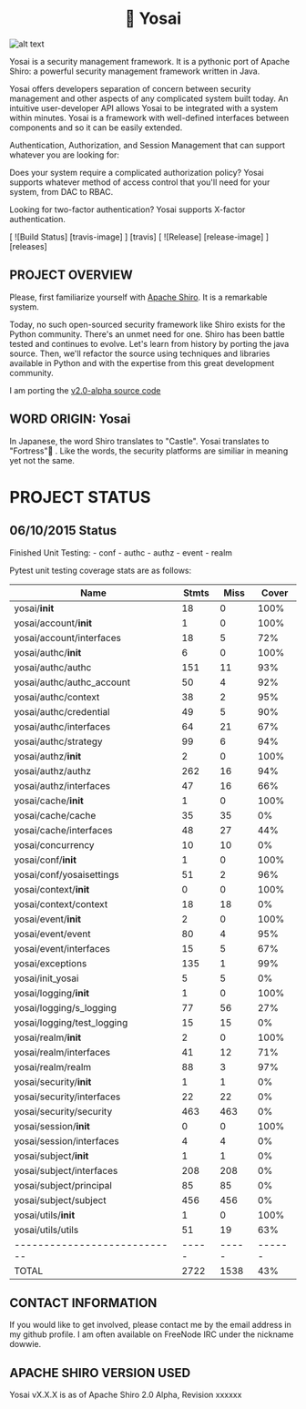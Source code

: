 <h1 align=center>🏯 Yosai</h1>

![alt text](http://i.imgur.com/QDhDfKN.jpg "Yosai 🏯 ")

Yosai is a security management framework.  It is a pythonic port of Apache Shiro: a powerful security management framework written in Java.

Yosai offers developers separation of concern between security management and other aspects of any complicated system built today.  An intuitive user-developer API allows Yosai to be integrated with a system within minutes.  Yosai is a framework with well-defined interfaces between components and so it can be easily extended.

Authentication, Authorization, and Session Management that can support whatever you are looking for:

Does your system require a complicated authorization policy? Yosai supports whatever method of access control that you'll need for your system, from DAC to RBAC.

Looking for two-factor authentication?  Yosai supports X-factor authentication.

[ ![Build Status] [travis-image] ] [travis]
[ ![Release] [release-image] ] [releases]


PROJECT OVERVIEW
-----------------------------------------------------------------------
Please, first familiarize yourself with [Apache Shiro](http://shiro.apache.org/).  It is a remarkable system.

Today, no such open-sourced security framework like Shiro exists for the Python community.  There's an unmet need for one.  Shiro has been battle tested and continues to evolve.  Let's learn from history by porting the java source.  Then, we'll refactor the source using techniques and libraries available in Python and with the expertise from this great development community.

I am porting the [v2.0-alpha source code](http://svn.apache.org/repos/asf/shiro/branches/2.0-api-design-changes/)


WORD ORIGIN:  Yosai
-----------------------------------------------------------------------
In Japanese, the word Shiro translates to "Castle".  Yosai translates to "Fortress"🏯  . Like the words, the security platforms are similiar in meaning yet not the same.



PROJECT STATUS
==============

06/10/2015 Status
-----------------
Finished Unit Testing:
    - conf
    - authc
    - authz
    - event
    - realm

Pytest unit testing coverage stats are as follows:

|Name                        |Stmts|Miss | Cover|
|----------------------------|-----|-----|------|
| yosai/__init__             | 18  | 0   | 100% |
| yosai/account/__init__     | 1   | 0   | 100% |
| yosai/account/interfaces   | 18  | 5   | 72%  |
| yosai/authc/__init__       | 6   | 0   | 100% |
| yosai/authc/authc          | 151 | 11  | 93%  |
| yosai/authc/authc_account  | 50  | 4   | 92%  |
| yosai/authc/context        | 38  | 2   | 95%  |
| yosai/authc/credential     | 49  | 5   | 90%  |
| yosai/authc/interfaces     | 64  | 21  | 67%  |
| yosai/authc/strategy       | 99  | 6   | 94%  |
| yosai/authz/__init__       | 2   | 0   | 100% |
| yosai/authz/authz          | 262 | 16  | 94%  |
| yosai/authz/interfaces     | 47  | 16  | 66%  |
| yosai/cache/__init__       | 1   | 0   | 100% |
| yosai/cache/cache          | 35  | 35  | 0%   |
| yosai/cache/interfaces     | 48  | 27  | 44%  |
| yosai/concurrency          | 10  | 10  | 0%   |
| yosai/conf/__init__        | 1   | 0   | 100% |
| yosai/conf/yosaisettings   | 51  | 2   | 96%  |
| yosai/context/__init__     | 0   | 0   | 100% |
| yosai/context/context      | 18  | 18  | 0%   |
| yosai/event/__init__       | 2   | 0   | 100% |
| yosai/event/event          | 80  | 4   | 95%  |
| yosai/event/interfaces     | 15  | 5   | 67%  |
| yosai/exceptions           | 135 | 1   | 99%  |
| yosai/init_yosai           | 5   | 5   | 0%   |
| yosai/logging/__init__     | 1   | 0   | 100% |
| yosai/logging/s_logging    | 77  | 56  | 27%  |
| yosai/logging/test_logging | 15  | 15  | 0%   |
| yosai/realm/__init__       | 2   | 0   | 100% |
| yosai/realm/interfaces     | 41  | 12  | 71%  |
| yosai/realm/realm          | 88  | 3   | 97%  |
| yosai/security/__init__    | 1   | 1   | 0%   |
| yosai/security/interfaces  | 22  | 22  | 0%   |
| yosai/security/security    | 463 | 463 | 0%   |
| yosai/session/__init__     | 0   | 0   | 100% |
| yosai/session/interfaces   | 4   | 4   | 0%   |
| yosai/subject/__init__     | 1   | 1   | 0%   |
| yosai/subject/interfaces   | 208 | 208 | 0%   |
| yosai/subject/principal    | 85  | 85  | 0%   |
| yosai/subject/subject      | 456 | 456 | 0%   |
| yosai/utils/__init__       | 1   | 0   | 100% |
| yosai/utils/utils          | 51  | 19  | 63%  |
|----------------------------|-----|-----|------|
| TOTAL                      |2722 |1538 | 43%  |


            
CONTACT INFORMATION
-----------------------------------------------------------------------
If you would like to get involved, please contact me by the email address in my github profile.  I am often
available on FreeNode IRC under the nickname dowwie.

             
APACHE SHIRO VERSION USED
-----------------------------------------------------------------------
Yosai vX.X.X is as of Apache Shiro 2.0 Alpha, Revision xxxxxx      
